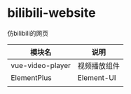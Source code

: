 # bilibili-website
仿bilibili的网页



| 模块名           | 说明         |
| ---------------- | ------------ |
| vue-video-player | 视频播放组件 |
| ElementPlus      | Element-UI   |
|                  |              |



